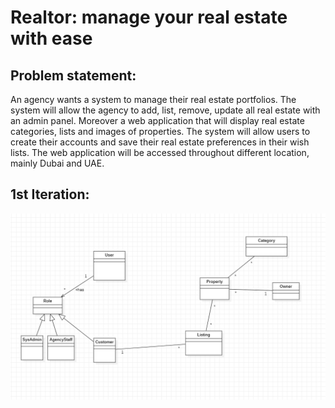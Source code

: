 # Realtor: manage your real estate with ease

## Problem statement:

An agency wants a system to manage their real estate portfolios. The system will allow the agency to add, list, remove, update all real
estate with an admin panel. Moreover a web application that will display real estate categories, lists and images of properties.
The system will allow users to create their accounts and save their real estate preferences in their wish lists.
The web application will be accessed throughout different location, mainly Dubai and UAE.

## 1st Iteration:

![alt text](class-diagram.png)